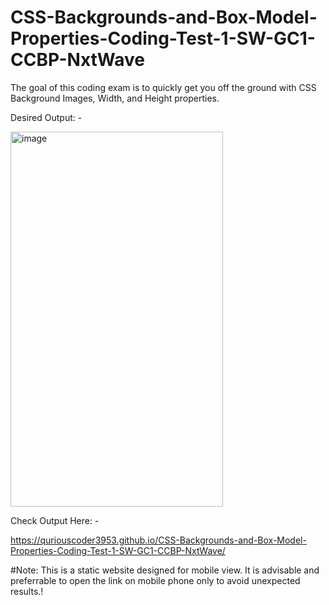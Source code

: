 # CSS-Backgrounds-and-Box-Model-Properties-Coding-Test-1-SW-GC1-CCBP-NxtWave

The goal of this coding exam is to quickly get you off the ground with CSS Background Images, Width, and Height properties.


Desired Output: -



<img width="340" height="600" alt="image" src="https://github.com/user-attachments/assets/d9ef43b6-ab30-4791-9696-7b8049fa9713" />




Check Output Here: -

https://quriouscoder3953.github.io/CSS-Backgrounds-and-Box-Model-Properties-Coding-Test-1-SW-GC1-CCBP-NxtWave/


#Note: This is a static website designed for mobile view. It is advisable and preferrable to open the link on mobile phone only to avoid unexpected results.!
